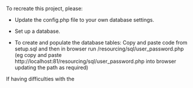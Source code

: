 To recreate this project, please:

- Update the config.php file to your own database settings.

- Set up a database.

- To create and populate the database tables:
   Copy and paste code from setup.sql and 
   then in browser run /resourcing/sql/user_password.php 
   (eg copy and paste http://localhost:81/resourcing/sql/user_password.php into browser updating the path as required)

If having difficulties with the <script> elements, may have to do 
alt + enter to download the libraries
   
As the 'uploads' directory was empty when the last push was done to github, it is not appearing in the repository.  If doing a pull, will also need to set up an 'uploads' directory.
